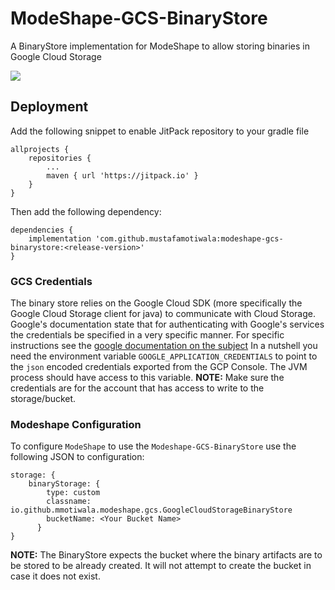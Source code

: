 # ModeShape-GCS-BinaryStore
A BinaryStore implementation for ModeShape to allow storing binaries in Google Cloud Storage

[![](https://jitpack.io/v/mustafamotiwala/modeshape-gcs-binarystore.svg)](https://jitpack.io/#mustafamotiwala/modeshape-gcs-binarystore)
## Deployment
Add the following snippet to enable JitPack repository to your gradle file
```
allprojects {
    repositories {
        ...
        maven { url 'https://jitpack.io' }
    }
}
```
Then add the following dependency:
```
dependencies {
    implementation 'com.github.mustafamotiwala:modeshape-gcs-binarystore:<release-version>'
}
```
### GCS Credentials
The binary store relies on the Google Cloud SDK (more specifically the Google Cloud Storage client for java) to communicate
with Cloud Storage. Google's documentation state that for authenticating with Google's services the credentials be specified
in a very specific manner. For specific instructions see the [google documentation on the subject](https://cloud.google.com/storage/docs/reference/libraries#setting_up_authentication)
In a nutshell you need the environment variable `GOOGLE_APPLICATION_CREDENTIALS` to point to the `json` encoded credentials
exported from the GCP Console. The JVM process should have access to this variable.
**NOTE:** Make sure the credentials are for the account that has access to write to the storage/bucket.

### Modeshape Configuration
To configure `ModeShape` to use the `Modeshape-GCS-BinaryStore` use the following JSON to configuration:
```
storage: {
    binaryStorage: {
        type: custom
        classname: io.github.mmotiwala.modeshape.gcs.GoogleCloudStorageBinaryStore
        bucketName: <Your Bucket Name>
      }
}
```
**NOTE:** The BinaryStore expects the bucket where the binary artifacts are to be stored to be already created. It will
not attempt to create the bucket in case it does not exist.